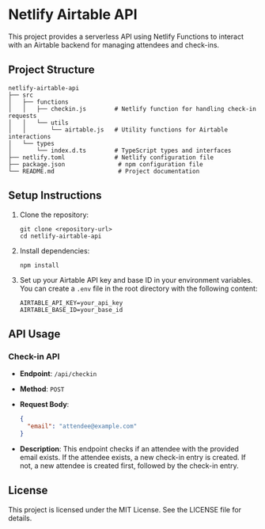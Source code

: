 # Netlify Airtable API

This project provides a serverless API using Netlify Functions to interact with an Airtable backend for managing attendees and check-ins.

## Project Structure

```
netlify-airtable-api
├── src
│   ├── functions
│   │   ├── checkin.js        # Netlify function for handling check-in requests
│   │   └── utils
│   │       └── airtable.js   # Utility functions for Airtable interactions
│   └── types
│       └── index.d.ts        # TypeScript types and interfaces
├── netlify.toml              # Netlify configuration file
├── package.json               # npm configuration file
└── README.md                  # Project documentation
```

## Setup Instructions

1. Clone the repository:
   ```
   git clone <repository-url>
   cd netlify-airtable-api
   ```

2. Install dependencies:
   ```
   npm install
   ```

3. Set up your Airtable API key and base ID in your environment variables. You can create a `.env` file in the root directory with the following content:
   ```
   AIRTABLE_API_KEY=your_api_key
   AIRTABLE_BASE_ID=your_base_id
   ```

## API Usage

### Check-in API

- **Endpoint**: `/api/checkin`
- **Method**: `POST`
- **Request Body**:
  ```json
  {
    "email": "attendee@example.com"
  }
  ```

- **Description**: This endpoint checks if an attendee with the provided email exists. If the attendee exists, a new check-in entry is created. If not, a new attendee is created first, followed by the check-in entry.

## License

This project is licensed under the MIT License. See the LICENSE file for details.